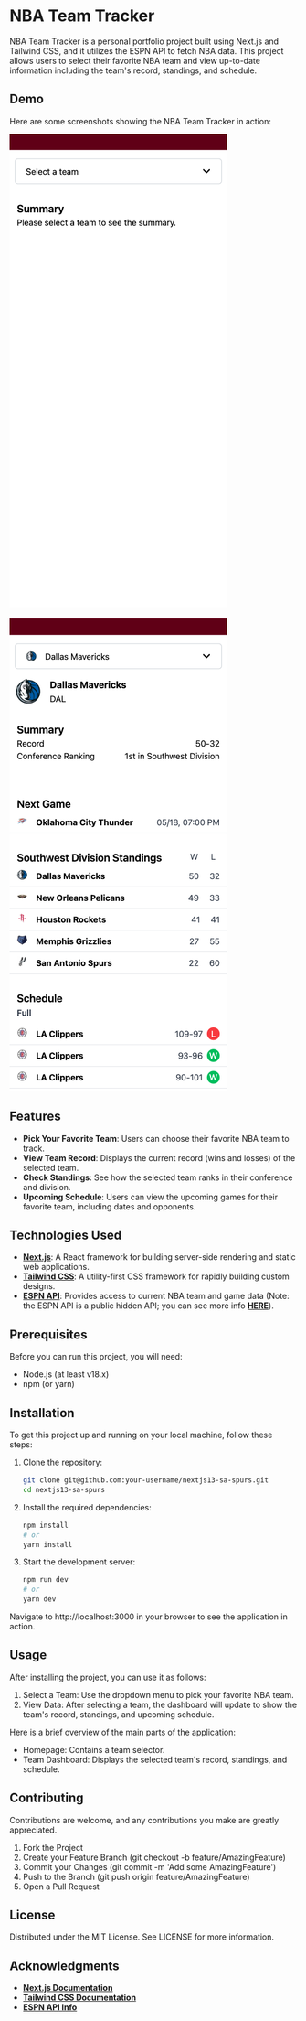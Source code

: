 # NBA Team Tracker

NBA Team Tracker is a personal portfolio project built using Next.js and Tailwind CSS, and it utilizes the ESPN API to fetch NBA data. This project allows users to select their favorite NBA team and view up-to-date information including the team's record, standings, and schedule.

## Demo

Here are some screenshots showing the NBA Team Tracker in action:

![Demo 1 of NBA Team Tracker](public/demo1.png)

![Demo 2 of NBA Team Tracker](public/demo2.png)

## Features

-   **Pick Your Favorite Team**: Users can choose their favorite NBA team to track.
-   **View Team Record**: Displays the current record (wins and losses) of the selected team.
-   **Check Standings**: See how the selected team ranks in their conference and division.
-   **Upcoming Schedule**: Users can view the upcoming games for their favorite team, including dates and opponents.

## Technologies Used

-   **[Next.js](https://nextjs.org/)**: A React framework for building server-side rendering and static web applications.
-   **[Tailwind CSS](https://tailwindcss.com/)**: A utility-first CSS framework for rapidly building custom designs.
-   **[ESPN API](https://site.api.espn.com/apis/site/v2/sports/basketball/nba/teams)**: Provides access to current NBA team and game data (Note: the ESPN API is a public hidden API; you can see more info **[HERE](https://gist.github.com/akeaswaran/b48b02f1c94f873c6655e7129910fc3b)**).

## Prerequisites

Before you can run this project, you will need:

-   Node.js (at least v18.x)
-   npm (or yarn)

## Installation

To get this project up and running on your local machine, follow these steps:

1. Clone the repository:

    ```bash
    git clone git@github.com:your-username/nextjs13-sa-spurs.git
    cd nextjs13-sa-spurs

    ```

2. Install the required dependencies:

    ```bash
    npm install
    # or
    yarn install

    ```

3. Start the development server:

    ```bash
    npm run dev
    # or
    yarn dev
    ```

Navigate to http://localhost:3000 in your browser to see the application in action.

## Usage

After installing the project, you can use it as follows:

1. Select a Team: Use the dropdown menu to pick your favorite NBA team.
2. View Data: After selecting a team, the dashboard will update to show the team's record, standings, and upcoming schedule.

Here is a brief overview of the main parts of the application:

-   Homepage: Contains a team selector.
-   Team Dashboard: Displays the selected team's record, standings, and schedule.

## Contributing

Contributions are welcome, and any contributions you make are greatly appreciated.

1. Fork the Project
2. Create your Feature Branch (git checkout -b feature/AmazingFeature)
3. Commit your Changes (git commit -m 'Add some AmazingFeature')
4. Push to the Branch (git push origin feature/AmazingFeature)
5. Open a Pull Request

## License

Distributed under the MIT License. See LICENSE for more information.

## Acknowledgments

-   **[Next.js Documentation](https://nextjs.org/docs)**
-   **[Tailwind CSS Documentation](https://tailwindcss.com/docs/installation)**
-   **[ESPN API Info](https://gist.github.com/akeaswaran/b48b02f1c94f873c6655e7129910fc3b)**
